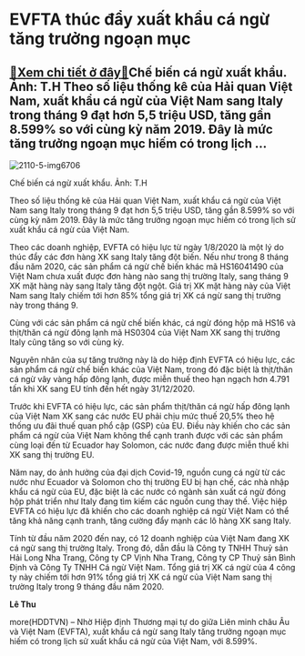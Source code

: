 EVFTA thúc đẩy xuất khẩu cá ngừ tăng trưởng ngoạn mục
=====================================================

[:gift:Xem chi tiết ở đây:gift:](https://hddtvn.com/evfta-thuc-day-xuat-khau-ca-ngu-tang-truong-ngoan-muc/)Chế biến cá ngừ xuất khẩu. Ảnh: T.H Theo số liệu thống kê của Hải quan Việt Nam, xuất khẩu cá ngừ của Việt Nam sang Italy trong tháng 9 đạt hơn 5,5 triệu USD, tăng gần 8.599% so với cùng kỳ năm 2019. Đây là mức tăng trưởng ngoạn mục hiếm có trong lịch …
-------------------------------------------------------------------------------------------------------------------------------------------------------------------------------------------------------------------------------------------------------------





![2110-5-img6706](https://haiquanonline.com.vn/stores/news_dataimages/hungdn/022019/22/14/in_article/2110_5-IMG6706.jpg?rt=20201027112017 "Chế biến cá ngừ xuất khẩu.  Ảnh: T.H.")


Chế biến cá ngừ xuất khẩu. Ảnh: T.H



Theo số liệu thống kê của Hải quan Việt Nam, xuất khẩu cá ngừ của Việt Nam sang Italy trong tháng 9 đạt hơn 5,5 triệu USD, tăng gần 8.599% so với cùng kỳ năm 2019. Đây là mức tăng trưởng ngoạn mục hiếm có trong lịch sử xuất khẩu cá ngừ của Việt Nam.


Theo các doanh nghiệp, EVFTA có hiệu lực từ ngày 1/8/2020 là một lý do thúc đẩy các đơn hàng XK sang Italy tăng đột biến. Nếu như trong 8 tháng đầu năm 2020, các sản phẩm cá ngừ chế biến khác mã HS16041490 của Việt Nam chưa xuất được đơn hàng nào sang thị trường Italy, sang tháng 9 XK mặt hàng này sang Italy tăng đột ngột. Giá trị XK mặt hàng này của Việt Nam sang Italy chiếm tới hơn 85% tổng giá trị XK cá ngừ sang thị trường này trong tháng 9.


Cùng với các sản phẩm cá ngừ chế biến khác, cá ngừ đóng hộp mã HS16 và thịt/thăn cá ngừ đông lạnh mã HS0304 của Việt Nam XK sang thị trường Italy cũng tăng so với cùng kỳ.


Nguyên nhân của sự tăng trưởng này là do hiệp định EVFTA có hiệu lực, các sản phẩm cá ngừ chế biến khác của Việt Nam, trong đó đặc biệt là thịt/thăn cá ngừ vây vàng hấp đông lạnh, được miễn thuế theo hạn ngạch hơn 4.791 tấn khi XK sang EU tính đến hết ngày 31/12/2020.


Trước khi EVFTA có hiệu lực, các sản phẩm thịt/thăn cá ngừ hấp đông lạnh của Việt Nam XK sang các nước EU phải chịu mức thuế 20,5% theo hệ thống ưu đãi thuế quan phổ cập (GSP) của EU. Điều này khiến cho các sản phẩm cá ngừ của Việt Nam không thể cạnh tranh được với các sản phẩm cùng loại đến từ Ecuador hay Solomon, các nước đang được miễn thuế khi XK sang thị trường EU.


Năm nay, do ảnh hưởng của đại dịch Covid-19, nguồn cung cá ngừ từ các nước như Ecuador và Solomon cho thị trường EU bị hạn chế, các nhà nhập khẩu cá ngừ của EU, đặc biệt là các nước có ngành sản xuất cá ngừ đóng hộp phát triển như Italy đang tìm kiếm các nguồn cung thay thế. Việc hiệp EVFTA có hiệu lực đã khiến cho các doanh nghiệp cá ngừ Việt Nam có thể tăng khả năng cạnh tranh, tăng cường đẩy mạnh các lô hàng XK sang Italy.


Tính từ đầu năm 2020 đến nay, có 12 doanh nghiệp của Việt Nam đang XK cá ngừ sang thị trường Italy. Trong đó, dẫn đầu là Công ty TNHH Thuỷ sản Hải Long Nha Trang, Công ty CP Vịnh Nha Trang, Công ty CP Thuỷ sản Bình Định và Công Ty TNHH Cá ngừ Việt Nam. Tổng giá trị XK cá ngừ của 4 công ty này chiếm tới hơn 91% tổng giá trị XK cá ngừ của Việt Nam sang thị trường Italy trong 9 tháng đầu năm 2020.




**Lê Thu**



more(HDDTVN) – Nhờ Hiệp định Thương mại tự do giữa Liên minh châu Âu và Việt Nam (EVFTA), xuất khẩu cá ngừ sang Italy tăng trưởng ngoạn mục hiếm có trong lịch sử xuất khẩu cá ngừ của Việt Nam, với 8.599%.

